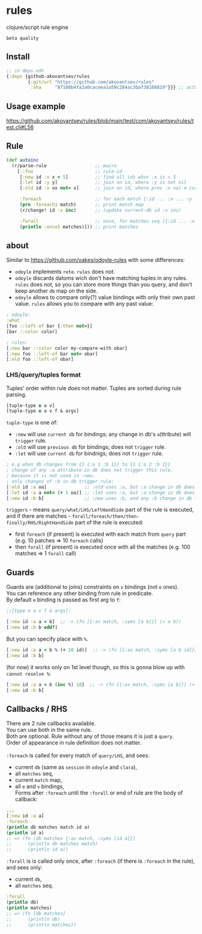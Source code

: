 # rules
clojure/script rule engine

```
beta quality
```
## Install
```clojure
;; in deps.edn
{:deps {github-akovantsev/rules
        {:git/url "https://github.com/akovantsev/rules"
         :sha     "87108b4fa2a0caceea1a59c284ac3baf38108819"}}} ;; actual sha
```


## Usage example
https://github.com/akovantsev/rules/blob/main/test/com/akovantsev/rules/test.clj#L56

## Rule

```clojure
(def autoinc
  (r/parse-rule                  ;; macro
    [::foo                       ;; rule-id
     [:new id :x x < 5]          ;; find all ids whos :x is < 5
     [:let id :y y]              ;; join on id, where :y is not nil
     [:old id :x ox not= x]      ;; join on id, where prev :x val ≠ curr :x val

     :foreach                    ;; for each match {:id ... :x ... :y ...}:
     (prn :foreach1 match)       ;; print match map
     (r/change! id :x inc)       ;; (update current-db id :x inc)

     :forall                     ;; once, for matches seq ({:id ... :x ... :y ...} ...):
     (println :once1 matches)])) ;; print matches
```

## about

Similar to https://github.com/oakes/odoyle-rules with some differences:
- `odoyle` implements `rete`. `rules` does not.
- `odoyle` discards datoms wich don't have matching tuples in any rules.
`rules` does not, so you can store more things than you query,
and don't keep another `db` map on the side.
- `odoyle` allows to compare only(?) value bindings with only their own past value.
`rules` allows you to compare with any past value:
```clojure
; odoyle:
:what
[foo ::left-of bar {:then not=}]
[bar ::color color]

; rules:
[:new bar ::color color my-compare-with obar]
[:new foo ::left-of bar not= obar]
[:old foo ::left-of obar]
```

### LHS/query/tuples format
Tuples' order within rule does not matter. Tuples are sorted during rule parsing.
```clojure
[tuple-type e a v]
[tuple-type e a v f & args]
```
`tuple-type` is one of:
  - `:new` will use `current db` for bindings; any change in db's `a`(ttribute) will `trigger` rule.
  - `:old` will use `previous db` for bindings; does not `trigger` rule.
  - `:let` will use `current db` for bindnigs; does not `trigger` rule.

```clojure
; e.g when db changes from {1 {:a 1 :b 1}} to {1 {:a 2 :b 2}}
; change of any :a attribute in db does not trigger this rule,
; because it is not used in :new.
; only changes of :b in db trigger rule:
[:old id :a oa]              ;; :old uses :a, but :a change in db does not trigger rule
[:let id :a a not= (+ 1 oa)] ;; :let uses :a, but :a change in db does not trigger rule
[:new id :b b]               ;; :new uses :b, and any :b change in db triggers the rule
```

`triggers` - means `query/what/LHS/LeftHandSide` part of the rule is executed,
and if there are matches - `forall/foreach/then/then-finally/RHS/RightHandSide` part of the rule is executed:
- first `foreach` (if present) is executed with each match from `query` part (e.g. 10 patches => 10 `foreach` calls)
- then `forall` (if present) is executed once with all the matches (e.g. 100 matches => 1 `forall` call)

## Guards
Guards are (additional to joins) constraints on `v` bindings (not `e` ones).
<br>You can reference any other binding from rule in predicate.
<br>By default `e` binding is passed as first arg to `f`:
```clojure
;;[type e a v f & args]:

[:new id :a a < b]  ;; -> (fn [{:as match, :syms [a b]}] (< a b))
[:new id :b b odd?]
```
But you can specify place with `%`.
```clojure
[:new id :a a < b % (+ 10 id)]  ;; -> (fn [{:as match, :syms [a b id]}] (< b a (+ 10 id))
[:new id :b b]
```
(for now) it works only on 1st level though, so this is gonna blow up with `cannot resolve %`:
```clojure
[:new id :a a < b (inc %) 10]  ;; -> (fn [{:as match, :syms [a b]}] (< a b (inc %) 10))
[:new id :b b]
```

## Callbacks / RHS

There are 2 rule callbacks available.
<br>You can use both in the same rule.
<br>Both are optional. Rule without any of those means it is just a `query`.
<br>Order of appearance in rule definition does not matter.
<br><br>`:foreach` is called for every match of `query/LHS`, and sees:
- current `db` (same as `session` in `odoyle` and `clara`),
- all `matches` seq,
- current `match` map,
- all `e` and `v` bindings,
<br>Forms after `:foreach` until the `:forall` or end of rule are the body of callback: 
```clojure
...
[:new id :a a]
:foreach
(println db matches match id a)
(println id a)
;; => (fn [db matches {:as match, :syms [id a]}]
;;      (println db matches match)
;;      (println id a))
```

`:forall` is is called only once, after `:foreach` (if there is `:foreach` in the rule), and sees only:
- current `db`,
- all `matches` seq.
```clojure
:forall
(println db)
(println matches)
;; => (fn [db matches]
;;      (println db)
;;      (println matches))
```